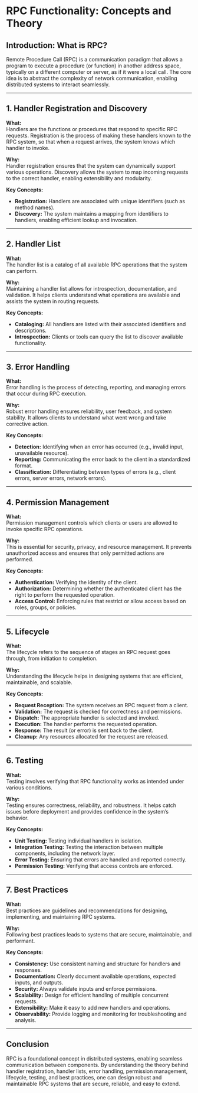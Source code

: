 # RPC Functionality: Concepts and Theory

## Introduction: What is RPC?

Remote Procedure Call (RPC) is a communication paradigm that allows a program to execute a procedure (or function) in another address space, typically on a different computer or server, as if it were a local call. The core idea is to abstract the complexity of network communication, enabling distributed systems to interact seamlessly.

---

## 1. Handler Registration and Discovery

**What:**  
Handlers are the functions or procedures that respond to specific RPC requests. Registration is the process of making these handlers known to the RPC system, so that when a request arrives, the system knows which handler to invoke.

**Why:**  
Handler registration ensures that the system can dynamically support various operations. Discovery allows the system to map incoming requests to the correct handler, enabling extensibility and modularity.

**Key Concepts:**
- **Registration:** Handlers are associated with unique identifiers (such as method names).
- **Discovery:** The system maintains a mapping from identifiers to handlers, enabling efficient lookup and invocation.

---

## 2. Handler List

**What:**  
The handler list is a catalog of all available RPC operations that the system can perform.

**Why:**  
Maintaining a handler list allows for introspection, documentation, and validation. It helps clients understand what operations are available and assists the system in routing requests.

**Key Concepts:**
- **Cataloging:** All handlers are listed with their associated identifiers and descriptions.
- **Introspection:** Clients or tools can query the list to discover available functionality.

---

## 3. Error Handling

**What:**  
Error handling is the process of detecting, reporting, and managing errors that occur during RPC execution.

**Why:**  
Robust error handling ensures reliability, user feedback, and system stability. It allows clients to understand what went wrong and take corrective action.

**Key Concepts:**
- **Detection:** Identifying when an error has occurred (e.g., invalid input, unavailable resource).
- **Reporting:** Communicating the error back to the client in a standardized format.
- **Classification:** Differentiating between types of errors (e.g., client errors, server errors, network errors).

---

## 4. Permission Management

**What:**  
Permission management controls which clients or users are allowed to invoke specific RPC operations.

**Why:**  
This is essential for security, privacy, and resource management. It prevents unauthorized access and ensures that only permitted actions are performed.

**Key Concepts:**
- **Authentication:** Verifying the identity of the client.
- **Authorization:** Determining whether the authenticated client has the right to perform the requested operation.
- **Access Control:** Enforcing rules that restrict or allow access based on roles, groups, or policies.

---

## 5. Lifecycle

**What:**  
The lifecycle refers to the sequence of stages an RPC request goes through, from initiation to completion.

**Why:**  
Understanding the lifecycle helps in designing systems that are efficient, maintainable, and scalable.

**Key Concepts:**
- **Request Reception:** The system receives an RPC request from a client.
- **Validation:** The request is checked for correctness and permissions.
- **Dispatch:** The appropriate handler is selected and invoked.
- **Execution:** The handler performs the requested operation.
- **Response:** The result (or error) is sent back to the client.
- **Cleanup:** Any resources allocated for the request are released.

---

## 6. Testing

**What:**  
Testing involves verifying that RPC functionality works as intended under various conditions.

**Why:**  
Testing ensures correctness, reliability, and robustness. It helps catch issues before deployment and provides confidence in the system’s behavior.

**Key Concepts:**
- **Unit Testing:** Testing individual handlers in isolation.
- **Integration Testing:** Testing the interaction between multiple components, including the network layer.
- **Error Testing:** Ensuring that errors are handled and reported correctly.
- **Permission Testing:** Verifying that access controls are enforced.

---

## 7. Best Practices

**What:**  
Best practices are guidelines and recommendations for designing, implementing, and maintaining RPC systems.

**Why:**  
Following best practices leads to systems that are secure, maintainable, and performant.

**Key Concepts:**
- **Consistency:** Use consistent naming and structure for handlers and responses.
- **Documentation:** Clearly document available operations, expected inputs, and outputs.
- **Security:** Always validate inputs and enforce permissions.
- **Scalability:** Design for efficient handling of multiple concurrent requests.
- **Extensibility:** Make it easy to add new handlers and operations.
- **Observability:** Provide logging and monitoring for troubleshooting and analysis.

---

## Conclusion

RPC is a foundational concept in distributed systems, enabling seamless communication between components. By understanding the theory behind handler registration, handler lists, error handling, permission management, lifecycle, testing, and best practices, one can design robust and maintainable RPC systems that are secure, reliable, and easy to extend.